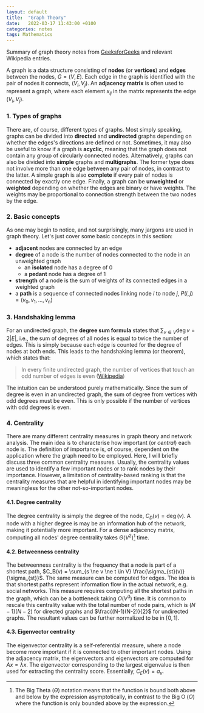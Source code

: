 ```yaml
---
layout: default
title:  "Graph Theory"
date:   2022-03-17 11:43:00 +0100
categories: notes
tags: Mathematics
---
```


Summary of graph theory notes from [GeeksforGeeks](https://www.geeksforgeeks.org/mathematics-graph-theory-basics-set-1) and relevant Wikipedia entries.

A graph is a data structure consisting of **nodes** (or **vertices**) and **edges** between the nodes, $G = (V, E)$.  Each edge in the graph is identified with the pair of nodes it connects, $(V_i, V_j)$. An **adjacency matrix** is often used to represent a graph, where each element $x_{ij}$ in the matrix represents the edge $(V_i, V_j)$.

### 1. Types of graphs
There are, of course, different types of graphs. Most simply speaking, graphs can be divided into **directed** and **undirected** graphs depending on whether the edges's directions are defined or not. Sometimes, it may also be useful to know if a graph is **acyclic**, meaning that the graph does not contain any group of circularly connected nodes. 
Alternatively, graphs can also be divided into **simple** graphs and **multigraphs**. The former type does not involve more than one edge between any pair of nodes, in contrast to the latter. A simple graph is also **complete** if every pair of nodes is connected by exactly one edge.
Finally, a graph can be **unweighted** or **weighted** depending on whether the edges are binary or have weights. The weights may be proportional to connection strength between the two nodes by the edge.

### 2. Basic concepts
As one may begin to notice, and not surprisingly, many jargons are used in graph theory. Let's just cover some basic concepts in this section:
- **adjacent** nodes are connected by an edge
- **degree** of a node is the number of nodes connected to the node in an unweighted graph
	- an **isolated** node has a degree of 0
	- a **pedant** node has a degree of 1
- **strength** of a node is the sum of weights of its connected edges in a weighted graph
- a **path** is a sequence of connected nodes linking node $i$ to node $j$, $P(i, j) = (v_0, v_1, ..., v_n)$

### 3. Handshaking lemma
For an undirected graph, the **degree sum formula** states that $\sum_{v \in V} \mathop{deg} v = 2|E|$, i.e., the sum of degrees of all nodes is equal to twice the number of edges. This is simply because each edge is counted for the degree of nodes at both ends. This leads to the handshaking lemma (or theorem), which states that:
> In every finite undirected graph, the number of vertices that touch an odd number of edges is even ([Wikipedia](https://en.wikipedia.org/wiki/Handshaking_lemma))

The intuition can be understood purely mathematically. Since the sum of degree is even in an undirected graph, the sum of degree from vertices with odd degrees must be even. This is only possible if the number of vertices with odd degrees is even.

### 4. Centrality
There are many different centrality measures in graph theory and network analysis. The main idea is to characterise how important (or *central*) each node is. The definition of importance is, of course, dependent on the application where the graph need to be employed. Here, I will briefly discuss three common centrality measures.
Usually, the centrality values are used to identify a few important nodes or to rank nodes by their importance. However, a limitation of centrality-based ranking is that the centrality measures that are helpful in identifying important nodes may be meaningless for the other not-so-important nodes.

#### 4.1. Degree centrality
The degree centrality is simply the degree of the node, $C_D(v) = \mathop{deg}(v)$. A node with a higher degree is may be an information hub of the network, making it potentially more important. For a dense adjacency matrix, computing all nodes' degree centrality takes $\Theta(V^2)$[^fn1] time.

#### 4.2. Betweenness centrality
The betweenness centrality is the frequency that a node is part of a shortest path, $C_B(v) = \sum_{s \ne v \ne t \in V} \frac{\sigma_{st}(v)}{\sigma_{st}}$. The same measure can be computed for edges. The idea is that shortest paths represent information flow in the actual network, e.g. social networks. This measure requires computing all the shortest paths in the graph, which can be a bottleneck taking $O(V^3)$ time.
It is common to rescale this centrality value with the total number of node pairs, which is $(N-1)(N-2)$ for directed graphs and $\frac{(N-1)(N-2)}{2}$ for undirected graphs. The resultant values can be further normalized to be in $[0, 1]$.

#### 4.3. Eigenvector centrality
The eigenvector centrality is a self-referential measure, where a node become more important if it is connected to other important nodes. Using the adjacency matrix, the eigenvectors and eigenvectors are computed for $Ax = \lambda x$. The eigenvector corresponding to the largest eigenvalue is then used for extracting the centrality score. Essentially, $C_E(v) = a_v$.

[^fn1]: The Big Theta ($\Theta$) notation means that the function is bound both above and below by the expression asymptotically, in contrast to the Big O ($O$) where the function is only bounded above by the expression.
